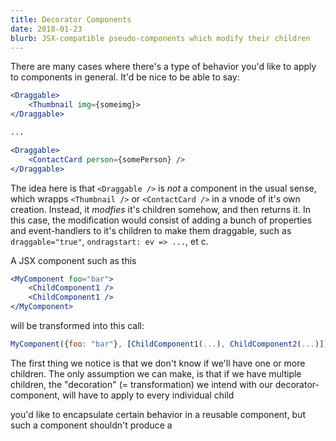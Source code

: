 ```yaml
---
title: Decorator Components
date: 2018-01-23
blurb: JSX-compatible pseudo-components which modify their children
---
```


There are many cases where there's a type of behavior you'd like to apply
to components in general. It'd be nice to be able to say:

```jsx
<Draggable>
    <Thumbnail img={someimg}>
</Draggable>

...

<Draggable>
    <ContactCard person={somePerson} />
</Draggable>
```

The idea here is that `<Draggable />` is *not* a component in the
usual sense, which wrapps `<Thumbnail />` or `<ContactCard />` in a vnode of it's own
creation. Instead, it *modfies* it's children somehow, and then returns it. In this case,
the modification would consist of adding a bunch of properties and event-handlers to
it's children to make them draggable, such as `draggable="true"`, `ondragstart: ev => ...`, 
et c.

A JSX component such as this

```jsx
<MyComponent foo="bar">
    <ChildComponent1 />
    <ChildComponent1 />
</MyComponent>
```

will be transformed into this call:

```js
MyComponent({foo: "bar"}, [ChildComponent1(...), ChildComponent2(...)])

```

The first thing we notice is that we don't know if we'll have one or more children.
The only assumption we can make, is that if we have multiple children, the "decoration"
(= transformation) we intend with our decorator-component, will have to apply to every
individual child






you'd like to encapsulate certain behavior in a reusable component,
but such a component shouldn't produce a